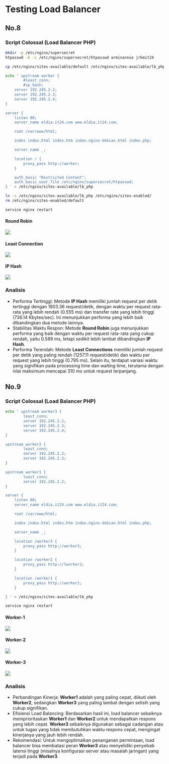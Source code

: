 # Testing Load Balancer

## No.8
### Script Colossal (Load Balancer PHP)

```sh
mkdir -p /etc/nginx/supersecret
htpasswd -b -c /etc/nginx/supersecret/htpasswd arminannie jrkmit24

cp /etc/nginx/sites-available/default /etc/nginx/sites-available/lb_php

echo ' upstream worker {
        #least_conn;
        #ip_hash;
    server 192.245.2.2;
    server 192.245.2.3;
    server 192.245.2.4;
}

server {
    listen 80;
    server_name eldia.it24.com www.eldia.it24.com;

    root /var/www/html;

    index index.html index.htm index.nginx-debian.html index.php;

    server_name _;

    location / {
        proxy_pass http://worker;
    }

    auth_basic "Restricted Content";
    auth_basic_user_file /etc/nginx/supersecret/htpasswd;
} ' > /etc/nginx/sites-available/lb_php

ln -s /etc/nginx/sites-available/lb_php /etc/nginx/sites-enabled/
rm /etc/nginx/sites-enabled/default

service nginx restart
```
#### Round Robin
![](assets/gallery/erwin-rr.png)
#### Least Connection
![](assets/gallery/erwin-least_conn.png)
#### IP Hash
![](assets/gallery/erwin-ip_hash.png)

### Analisis
- Performa Tertinggi: Metode **IP Hash** memiliki jumlah request per detik tertinggi dengan 1803.36 request/detik, dengan waktu per request rata-rata yang lebih rendah (0.555 ms) dan transfer rate yang lebih tinggi (736.14 Kbytes/sec). Ini menunjukkan performa yang lebih baik dibandingkan dua metode lainnya.
- Stabilitas Waktu Respon: Metode **Round Robin** juga menunjukkan performa yang baik dengan waktu per request rata-rata yang cukup rendah, yaitu 0.589 ms, tetapi sedikit lebih lambat dibandingkan **IP Hash**.
- Performa Terendah: Metode **Least Connections** memiliki jumlah request per detik yang paling rendah (1257.11 request/detik) dan waktu per request yang lebih tinggi (0.795 ms). Selain itu, terdapat variasi waktu yang signifikan pada processing time dan waiting time, terutama dengan nilai maksimum mencapai 310 ms untuk request terpanjang.

## No.9
### Script Colossal (Load Balancer PHP)
```sh
echo ' upstream worker3 {
        least_conn;
        server 192.245.2.2;
        server 192.245.2.3;
        server 192.245.2.4;
}

upstream worker2 {
        least_conn;
        server 192.245.2.2;
        server 192.245.2.3;
}

upstream worker1 {
        least_conn;
        server 192.245.2.2;
}

server {
    listen 80;
    server_name eldia.it24.com www.eldia.it24.com;

    root /var/www/html;

    index index.html index.htm index.nginx-debian.html index.php;

    server_name _;

    location /worker3 {
        proxy_pass http://worker3;
    }

    location /worker2 {
        proxy_pass http://lworker2;
    }

    location /worker1 {
        proxy_pass http://worker1;
    }

} ' > /etc/nginx/sites-available/lb_php

service nginx restart
```

#### Worker-1
![](assets/gallery/zeke-1w.png)
#### Worker-2
![](assets/gallery/zeke-2w.png)
#### Worker-3
![](assets/gallery/zeke-3w.png)

### Analisis
- Perbandingan Kinerja: **Worker1** adalah yang paling cepat, diikuti oleh **Worker2**, sedangkan **Worker3** yang paling lambat dengan selisih yang cukup signifikan.
- Efisiensi Load Balancing: Berdasarkan hasil ini, load balancer sebaiknya memprioritaskan **Worker1** dan **Worker2** untuk mendapatkan respons yang lebih cepat. **Worker3** sebaiknya digunakan sebagai cadangan atau untuk tugas yang tidak membutuhkan waktu respons cepat, mengingat kinerjanya yang jauh lebih rendah.
- Rekomendasi: Untuk mengoptimalkan penanganan permintaan, load balancer bisa membatasi peran **Worker3** atau menyelidiki penyebab latensi tinggi (misalnya konfigurasi server atau masalah jaringan) yang terjadi pada **Worker3**.